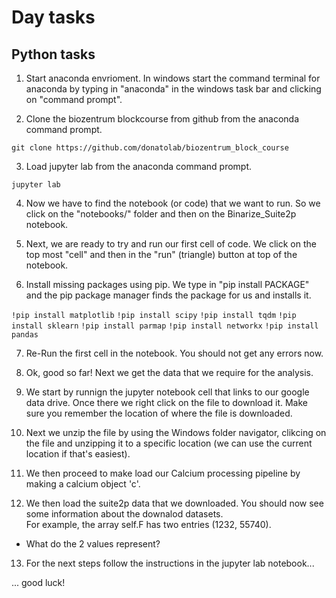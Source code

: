 # Day tasks

## Python tasks

1. Start anaconda envrioment. In windows start the command terminal for anaconda by typing in "anaconda" in the windows task bar and clicking on "command prompt".


2. Clone the biozentrum blockcourse from github from the anaconda command prompt.

`git clone https://github.com/donatolab/biozentrum_block_course`


3.  Load jupyter lab from the anaconda command prompt.

`jupyter lab`


4. Now we have to find the notebook (or code) that we want to run. So we click on the "notebooks/" folder and then on the Binarize_Suite2p notebook.


5. Next, we are ready to try and run our first cell of code.  We click on the top most "cell" and then in the "run" (triangle) button at top of the notebook.


6. Install missing packages using pip. We type in "pip install PACKAGE" and the pip package manager finds the package for us and installs it.

`!pip install matplotlib`
`!pip install scipy`
`!pip install tqdm`
`!pip install sklearn`
`!pip install parmap`
`!pip install networkx`
`!pip install pandas`


7. Re-Run the first cell in the notebook. You should not get any errors now.


8. Ok, good so far!   Next we get the data that we require for the analysis. 


9. We start by runnign the jupyter notebook cell that links to our google data drive. Once there we right click on the file to download it.  Make sure you remember the location of where the file is downloaded.


10. Next we unzip the file by using the Windows folder navigator, clikcing on the file and unzipping it to a specific location (we can use the current location if that's easiest).


11. We then proceed to make load our Calcium processing pipeline by making a calcium object 'c'.


12. We then load the suite2p data that we downloaded.  You should now see some information about the downalod datasets.  
For example, the array self.F has two entries (1232, 55740).  
- What do the 2 values represent? 


13. For the next steps follow the instructions in the jupyter lab notebook...


... good luck!
